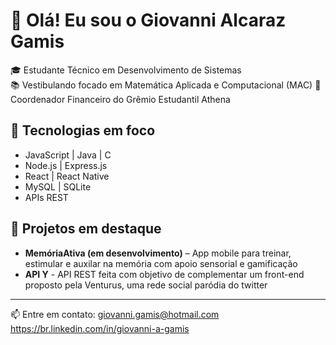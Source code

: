 # 👋 Olá! Eu sou o Giovanni Alcaraz Gamis

🎓 Estudante Técnico em Desenvolvimento de Sistemas  
📚 Vestibulando focado em Matemática Aplicada e Computacional (MAC)
💼 Coordenador Financeiro do Grêmio Estudantil Athena

## 🚀 Tecnologias em foco
- JavaScript | Java | C
- Node.js | Express.js
- React | React Native
- MySQL | SQLite
- APIs REST

## 🔧 Projetos em destaque
- **MemóriaAtiva (em desenvolvimento)** – App mobile para treinar, estimular e auxilar na memória com apoio sensorial e gamificação
- **API Y** - API REST feita com objetivo de complementar um front-end proposto pela Venturus, uma rede social paródia do twitter 

---

📫 Entre em contato: 
    giovanni.gamis@hotmail.com
    https://br.linkedin.com/in/giovanni-a-gamis
